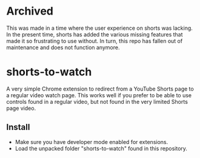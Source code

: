 # Archived
This was made in a time where the user experience on shorts was lacking. In the present time, shorts has added the various missing features that made it so frustrating to use without. In turn, this repo has fallen out of maintenance and does not function anymore.

# shorts-to-watch
A very simple Chrome extension to redirect from a YouTube Shorts page to a regular video watch page. This works well if you prefer to be able to use controls found in a regular video, but not found in the very limited Shorts page video.

## Install
- Make sure you have developer mode enabled for extensions.
- Load the unpacked folder "shorts-to-watch" found in this repository.
